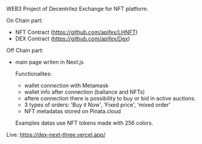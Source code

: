 WEB3 Project of Decentrilez Exchange for NFT platform.

On Chain part: 
- NFT Contract (https://github.com/apifex/LHNFT)
- DEX Contract (https://github.com/apifex/Dex)

Off Chain part:
- main page writen in Next.js 

    Functionalites:
    - wallet connection with Metamask
    - wallet info after connection (ballance and NFTs)
    - aftere connection there is possibility to buy or bid in active auctions.
    - 3 types of orders: 'Buy it Now', 'Fixed price', 'mixed order'
    - NFT metadatas stored on Pinata.cloud

    Examples datas use NFT tokens made with 256 colors.

Live: https://dex-next-three.vercel.app/